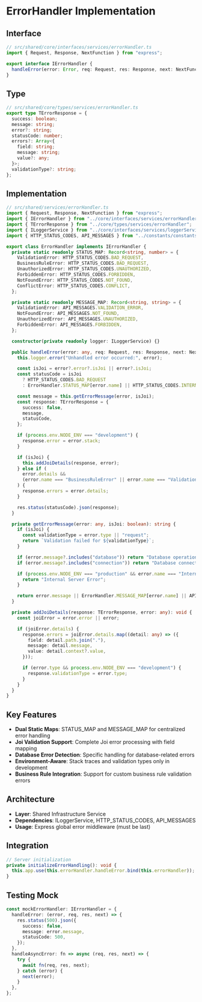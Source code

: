 # ErrorHandler Implementation

## Interface

```typescript
// src/shared/core/interfaces/services/errorHandler.ts
import { Request, Response, NextFunction } from "express";

export interface IErrorHandler {
  handleError(error: Error, req: Request, res: Response, next: NextFunction): void;
}
```

## Type

```typescript
// src/shared/core/types/services/errorHandler.ts
export type TErrorResponse = {
  success: boolean;
  message: string;
  error?: string;
  statusCode: number;
  errors?: Array<{
    field: string;
    message: string;
    value?: any;
  }>;
  validationType?: string;
};
```

## Implementation

```typescript
// src/shared/services/errorHandler.ts
import { Request, Response, NextFunction } from "express";
import { IErrorHandler } from "../core/interfaces/services/errorHandler";
import { TErrorResponse } from "../core/types/services/errorHandler";
import { ILoggerService } from "../core/interfaces/services/loggerService";
import { HTTP_STATUS_CODES, API_MESSAGES } from "../constants/constants";

export class ErrorHandler implements IErrorHandler {
  private static readonly STATUS_MAP: Record<string, number> = {
    ValidationError: HTTP_STATUS_CODES.BAD_REQUEST,
    BusinessRuleError: HTTP_STATUS_CODES.BAD_REQUEST,
    UnauthorizedError: HTTP_STATUS_CODES.UNAUTHORIZED,
    ForbiddenError: HTTP_STATUS_CODES.FORBIDDEN,
    NotFoundError: HTTP_STATUS_CODES.NOT_FOUND,
    ConflictError: HTTP_STATUS_CODES.CONFLICT,
  };

  private static readonly MESSAGE_MAP: Record<string, string> = {
    ValidationError: API_MESSAGES.VALIDATION_ERROR,
    NotFoundError: API_MESSAGES.NOT_FOUND,
    UnauthorizedError: API_MESSAGES.UNAUTHORIZED,
    ForbiddenError: API_MESSAGES.FORBIDDEN,
  };

  constructor(private readonly logger: ILoggerService) {}

  public handleError(error: any, req: Request, res: Response, next: NextFunction): void {
    this.logger.error("Unhandled error occurred:", error);

    const isJoi = error?.error?.isJoi || error?.isJoi;
    const statusCode = isJoi
      ? HTTP_STATUS_CODES.BAD_REQUEST
      : ErrorHandler.STATUS_MAP[error.name] || HTTP_STATUS_CODES.INTERNAL_SERVER_ERROR;

    const message = this.getErrorMessage(error, isJoi);
    const response: TErrorResponse = {
      success: false,
      message,
      statusCode,
    };

    if (process.env.NODE_ENV === "development") {
      response.error = error.stack;
    }

    if (isJoi) {
      this.addJoiDetails(response, error);
    } else if (
      error.details &&
      (error.name === "BusinessRuleError" || error.name === "ValidationError")
    ) {
      response.errors = error.details;
    }

    res.status(statusCode).json(response);
  }

  private getErrorMessage(error: any, isJoi: boolean): string {
    if (isJoi) {
      const validationType = error.type || "request";
      return `Validation failed for ${validationType}`;
    }

    if (error.message?.includes("database")) return "Database operation failed";
    if (error.message?.includes("connection")) return "Database connection failed";

    if (process.env.NODE_ENV === "production" && error.name === "InternalServerError") {
      return "Internal Server Error";
    }

    return error.message || ErrorHandler.MESSAGE_MAP[error.name] || API_MESSAGES.INTERNAL_ERROR;
  }

  private addJoiDetails(response: TErrorResponse, error: any): void {
    const joiError = error.error || error;

    if (joiError.details) {
      response.errors = joiError.details.map((detail: any) => ({
        field: detail.path.join("."),
        message: detail.message,
        value: detail.context?.value,
      }));

      if (error.type && process.env.NODE_ENV === "development") {
        response.validationType = error.type;
      }
    }
  }
}
```

## Key Features

- **Dual Static Maps**: STATUS_MAP and MESSAGE_MAP for centralized error handling
- **Joi Validation Support**: Complete Joi error processing with field mapping
- **Database Error Detection**: Specific handling for database-related errors
- **Environment-Aware**: Stack traces and validation types only in development
- **Business Rule Integration**: Support for custom business rule validation errors

## Architecture

- **Layer**: Shared Infrastructure Service
- **Dependencies**: ILoggerService, HTTP_STATUS_CODES, API_MESSAGES
- **Usage**: Express global error middleware (must be last)

## Integration

```typescript
// Server initialization
private initializeErrorHandling(): void {
  this.app.use(this.errorHandler.handleError.bind(this.errorHandler));
}
```

## Testing Mock

```typescript
const mockErrorHandler: IErrorHandler = {
  handleError: (error, req, res, next) => {
    res.status(500).json({
      success: false,
      message: error.message,
      statusCode: 500,
    });
  },
  handleAsyncError: fn => async (req, res, next) => {
    try {
      await fn(req, res, next);
    } catch (error) {
      next(error);
    }
  },
};
```
